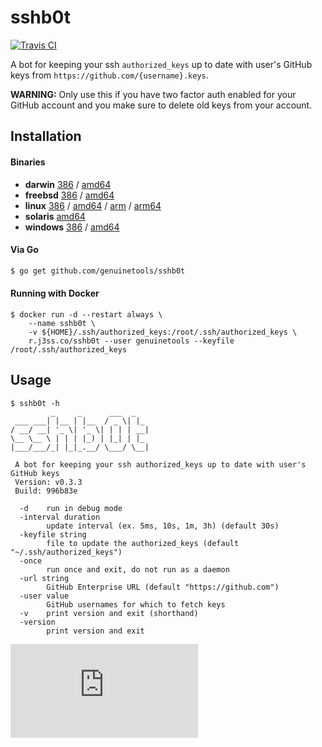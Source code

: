 # sshb0t

[![Travis CI](https://travis-ci.org/genuinetools/sshb0t.svg?branch=master)](https://travis-ci.org/genuinetools/sshb0t)

A bot for keeping your ssh `authorized_keys` up to date with user's GitHub keys
from `https://github.com/{username}.keys`.

**WARNING:** Only use this if you have two factor auth enabled for your GitHub
account and you make sure to delete old keys from your account.

## Installation

#### Binaries

- **darwin** [386](https://github.com/genuinetools/sshb0t/releases/download/v0.3.3/sshb0t-darwin-386) / [amd64](https://github.com/genuinetools/sshb0t/releases/download/v0.3.3/sshb0t-darwin-amd64)
- **freebsd** [386](https://github.com/genuinetools/sshb0t/releases/download/v0.3.3/sshb0t-freebsd-386) / [amd64](https://github.com/genuinetools/sshb0t/releases/download/v0.3.3/sshb0t-freebsd-amd64)
- **linux** [386](https://github.com/genuinetools/sshb0t/releases/download/v0.3.3/sshb0t-linux-386) / [amd64](https://github.com/genuinetools/sshb0t/releases/download/v0.3.3/sshb0t-linux-amd64) / [arm](https://github.com/genuinetools/sshb0t/releases/download/v0.3.3/sshb0t-linux-arm) / [arm64](https://github.com/genuinetools/sshb0t/releases/download/v0.3.3/sshb0t-linux-arm64)
- **solaris** [amd64](https://github.com/genuinetools/sshb0t/releases/download/v0.3.3/sshb0t-solaris-amd64)
- **windows** [386](https://github.com/genuinetools/sshb0t/releases/download/v0.3.3/sshb0t-windows-386) / [amd64](https://github.com/genuinetools/sshb0t/releases/download/v0.3.3/sshb0t-windows-amd64)

#### Via Go

```bash
$ go get github.com/genuinetools/sshb0t
```

#### Running with Docker

```console
$ docker run -d --restart always \
    --name sshb0t \
    -v ${HOME}/.ssh/authorized_keys:/root/.ssh/authorized_keys \
    r.j3ss.co/sshb0t --user genuinetools --keyfile /root/.ssh/authorized_keys
```

## Usage

```console
$ sshb0t -h
         _     _      ___  _
 ___ ___| |__ | |__  / _ \| |_
/ __/ __| '_ \| '_ \| | | | __|
\__ \__ \ | | | |_) | |_| | |_
|___/___/_| |_|_.__/ \___/ \__|

 A bot for keeping your ssh authorized_keys up to date with user's GitHub keys
 Version: v0.3.3
 Build: 996b83e

  -d    run in debug mode
  -interval duration
        update interval (ex. 5ms, 10s, 1m, 3h) (default 30s)
  -keyfile string
        file to update the authorized_keys (default "~/.ssh/authorized_keys")
  -once
        run once and exit, do not run as a daemon
  -url string
        GitHub Enterprise URL (default "https://github.com")
  -user value
        GitHub usernames for which to fetch keys
  -v    print version and exit (shorthand)
  -version
        print version and exit
```



[![Analytics](https://ga-beacon.appspot.com/UA-29404280-16/sshb0t/README.md)](https://github.com/genuinetools/sshb0t)
